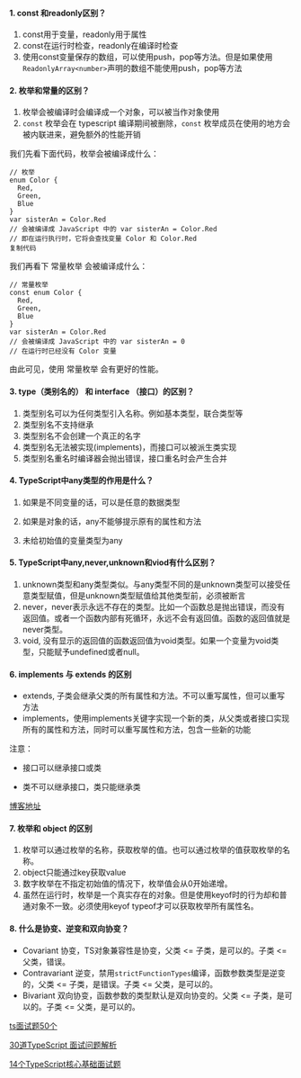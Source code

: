 #### 1. const 和readonly区别？

1. const用于变量，readonly用于属性
2. const在运行时检查，readonly在编译时检查
3. 使用const变量保存的数组，可以使用push，pop等方法。但是如果使用`ReadonlyArray<number>`声明的数组不能使用push，pop等方法

#### 2. 枚举和常量的区别？

1. 枚举会被编译时会编译成一个对象，可以被当作对象使用
2. `const` 枚举会在 typescript 编译期间被删除，`const` 枚举成员在使用的地方会被内联进来，避免额外的性能开销

我们先看下面代码，枚举会被编译成什么：

```tsx
// 枚举
enum Color {
  Red,
  Green,
  Blue
}
var sisterAn = Color.Red
// 会被编译成 JavaScript 中的 var sisterAn = Color.Red
// 即在运行执行时，它将会查找变量 Color 和 Color.Red
复制代码
```

我们再看下 常量枚举 会被编译成什么：

```tsx
// 常量枚举
const enum Color {
  Red,
  Green,
  Blue
}
var sisterAn = Color.Red
// 会被编译成 JavaScript 中的 var sisterAn = 0
// 在运行时已经没有 Color 变量
```

由此可见，使用 常量枚举 会有更好的性能。

#### 3. type（类别名的） 和 interface （接口）的区别？

1. 类型别名可以为任何类型引入名称。例如基本类型，联合类型等
2. 类型别名不支持继承
3. 类型别名不会创建一个真正的名字
4. 类型别名无法被实现(implements)，而接口可以被派生类实现
5. 类型别名重名时编译器会抛出错误，接口重名时会产生合并

#### 4. TypeScript中any类型的作用是什么？

1. 如果是不同变量的话，可以是任意的数据类型

2. 如果是对象的话，any不能够提示原有的属性和方法

3. 未给初始值的变量类型为any

#### 5. TypeScript中any,never,unknown和viod有什么区别？

1. unknown类型和any类型类似。与any类型不同的是unknown类型可以接受任意类型赋值，但是unknown类型赋值给其他类型前，必须被断言
2. never，never表示永远不存在的类型。比如一个函数总是抛出错误，而没有返回值。或者一个函数内部有死循环，永远不会有返回值。函数的返回值就是never类型。
3. void, 没有显示的返回值的函数返回值为void类型。如果一个变量为void类型，只能赋予undefined或者null。

#### 6.  implements 与 extends 的区别

- extends, 子类会继承父类的所有属性和方法。不可以重写属性，但可以重写方法
- implements，使用implements关键字实现一个新的类，从父类或者接口实现所有的属性和方法，同时可以重写属性和方法，包含一些新的功能

注意：

- 接口可以继承接口或类

- 类不可以继承接口，类只能继承类

  

[博客地址](https://www.cnblogs.com/kunmomo/p/15272705.html)



#### 7. 枚举和 object 的区别

1. 枚举可以通过枚举的名称，获取枚举的值。也可以通过枚举的值获取枚举的名称。
2. object只能通过key获取value
3. 数字枚举在不指定初始值的情况下，枚举值会从0开始递增。
4. 虽然在运行时，枚举是一个真实存在的对象。但是使用keyof时的行为却和普通对象不一致。必须使用keyof typeof才可以获取枚举所有属性名。

#### 8. 什么是协变、逆变和双向协变？

- Covariant 协变，TS对象兼容性是协变，父类 <= 子类，是可以的。子类 <= 父类，错误。
- Contravariant 逆变，禁用`strictFunctionTypes`编译，函数参数类型是逆变的，父类 <= 子类，是错误。子类 <= 父类，是可以的。
- Bivariant 双向协变，函数参数的类型默认是双向协变的。父类 <= 子类，是可以的。子类 <= 父类，是可以的。

[ts面试题50个](https://blog.csdn.net/weixin_44727080/article/details/123108565)

[30道TypeScript 面试问题解析](https://cloud.tencent.com/developer/article/1848651)

[14个TypeScript核心基础面试题](https://baijiahao.baidu.com/s?id=1728910910735548570&wfr=spider&for=pc)

























